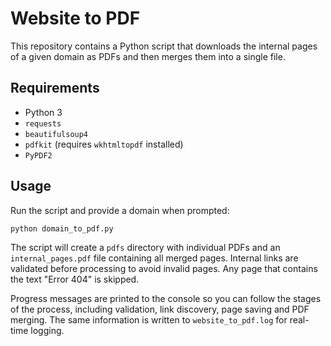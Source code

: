# Website to PDF

This repository contains a Python script that downloads the internal pages of a given domain as PDFs and then merges them into a single file.

## Requirements
- Python 3
- `requests`
- `beautifulsoup4`
- `pdfkit` (requires `wkhtmltopdf` installed)
- `PyPDF2`

## Usage

Run the script and provide a domain when prompted:

```bash
python domain_to_pdf.py
```

The script will create a `pdfs` directory with individual PDFs and an `internal_pages.pdf` file containing all merged pages.
Internal links are validated before processing to avoid invalid pages. Any page that contains the text "Error 404" is skipped.

Progress messages are printed to the console so you can follow the stages of the process, including validation, link discovery, page saving and PDF merging. The same information is written to `website_to_pdf.log` for real-time logging.
